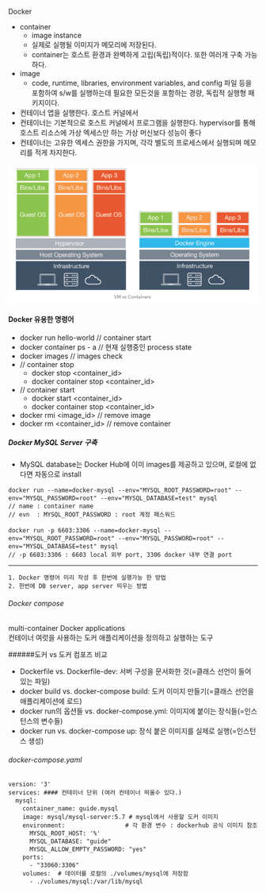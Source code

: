 Docker
* container
  - image instance
  - 실제로 실행될 이미지가 메모리에 저장된다.
  - container는 호스트 환경과 완벽하게 고립(독립)적이다. 또한 여러개 구축 가능하다.
* image
  - code, runtime, libraries, environment variables, and config 파일 등을 포함하여 s/w를 실행하는데 필요한 모든것을 포함하는 경량, 독립적 실행형 패키지이다.
* 컨테이너 앱을 실행한다. 호스트 커널에서
* 컨테이너는 기본적으로 호스트 커널에서 프로그램을 실행한다. hypervisor를 통해 호스트 리소스에 가상 엑세스만 하는 가상 머신보다 성능이 좋다
* 컨테이너는 고유한 엑세스 권한을 가지며, 각각 별도의 프로세스에서 실행되며 메모리를 적게 차지한다.


![](/images/2019/02/1-docker.png)

#### Docker 유용한 명령어
* docker run hello-world     // container start
* docker container ps - a    // 현재 실행중인 process state
*  docker images                // images check
* // container stop
  - docker stop <container_id>
  - docker container stop <container_id>
* // container start
  - docker start <container_id>
  - docker container stop <container_id>
* docker rmi <image_id>      // remove image
* docker rm <container_id>  // remove container


##### Docker MySQL Server 구축
* MySQL database는 Docker Hub에 이미 images를 제공하고 있으며, 로컬에 없다면 자동으로 install
```
docker run --name=docker-mysql --env="MYSQL_ROOT_PASSWORD=root" --env="MYSQL_PASSWORD=root" --env="MYSQL_DATABASE=test" mysql   
// name : container name
// evn  : MYSQL_ROOT_PASSWORD : root 계정 패스워드

docker run -p 6603:3306 --name=docker-mysql --env="MYSQL_ROOT_PASSWORD=root" --env="MYSQL_PASSWORD=root" --env="MYSQL_DATABASE=test" mysql
// -p 6603:3306 : 6603 local 외부 port, 3306 docker 내부 연결 port
```

____
	1. Docker 명령어 미리 작성 후 한번에 실행가능 한 방법
	2. 한번에 DB server, app server 띄우는 방법


###### Docker compose    
multi-container Docker applications   
컨테이너 여럿을 사용하는 도커 애플리케이션을 정의하고 실행하는 도구     

######도커 vs 도커 컴포즈 비교
* Dockerfile vs. Dockerfile-dev: 서버 구성을 문서화한 것(=클래스 선언이 들어 있는 파일)
* docker build vs. docker-compose build: 도커 이미지 만들기(=클래스 선언을 애플리케이션에 로드)
* docker run의 옵션들 vs. docker-compose.yml: 이미지에 붙이는 장식들(=인스턴스의 변수들)
* docker run vs. docker-compose up: 장식 붙은 이미지를 실제로 실행(=인스턴스 생성)


###### docker-compose.yaml
```
version: '3'
services: #### 컨테이너 단위 (여러 컨테이너 띄울수 있다.)
  mysql:
    container_name: guide.mysql
    image: mysql/mysql-server:5.7 # mysql에서 사용할 도커 이미지
    environment:                 # 각 환경 변수 : dockerhub 공식 이미지 참조
      MYSQL_ROOT_HOST: '%'
      MYSQL_DATABASE: "guide"
      MYSQL_ALLOW_EMPTY_PASSWORD: "yes"
    ports:
      - "33060:3306"
    volumes:  # 데이터를 로컬의 ./volumes/mysql에 저장함
      - ./volumes/mysql:/var/lib/mysql
```
